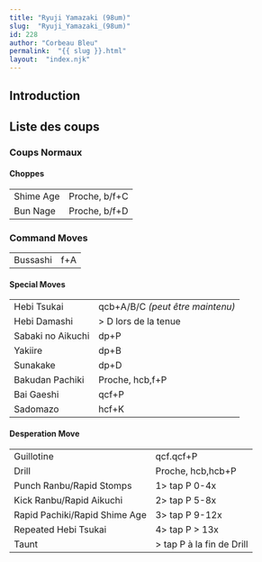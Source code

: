 ```yaml
---
title: "Ryuji Yamazaki (98um)"
slug:  "Ryuji_Yamazaki_(98um)"
id: 228
author: "Corbeau Bleu"
permalink:  "{{ slug }}.html"
layout:  "index.njk"
---
```


## Introduction

## Liste des coups

### Coups Normaux

#### Choppes

|           |               |
|-----------|---------------|
| Shime Age | Proche, b/f+C |
| Bun Nage  | Proche, b/f+D |

### Command Moves

|          |     |
|----------|-----|
| Bussashi | f+A |

#### Special Moves

|                   |                                  |
|-------------------|----------------------------------|
| Hebi Tsukai       | qcb+A/B/C *(peut être maintenu)* |
| Hebi Damashi      | \> D lors de la tenue            |
| Sabaki no Aikuchi | dp+P                             |
| Yakiire           | dp+B                             |
| Sunakake          | dp+D                             |
| Bakudan Pachiki   | Proche, hcb,f+P                  |
| Bai Gaeshi        | qcf+P                            |
| Sadomazo          | hcf+K                            |

#### Desperation Move

|                               |                            |
|-------------------------------|----------------------------|
| Guillotine                    | qcf.qcf+P                  |
| Drill                         | Proche, hcb,hcb+P          |
| Punch Ranbu/Rapid Stomps      | 1\> tap P 0-4x             |
| Kick Ranbu/Rapid Aikuchi      | 2\> tap P 5-8x             |
| Rapid Pachiki/Rapid Shime Age | 3\> tap P 9-12x            |
| Repeated Hebi Tsukai          | 4\> tap P \> 13x           |
| Taunt                         | \> tap P à la fin de Drill |
